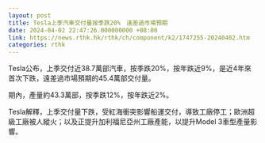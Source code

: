 ```yaml
---
layout: post
title: Tesla上季汽車交付量按季跌20%　遠差過市場預期
date: 2024-04-02 22:47:26.000000000 +08:00
link: https://news.rthk.hk/rthk/ch/component/k2/1747255-20240402.htm
categories: rthk
---
```


Tesla公布，上季交付近38.7萬部汽車，按季跌20%，按年跌近9%，是近4年來首次下跌，遠差過市場預期的45.4萬部交付量。

期內，產量約43.3萬部，按季跌12%，按年跌近2%。

Tesla解釋，上季交付量下跌，受紅海衝突影響船運交付，導致工廠停工；歐洲超級工廠被人縱火；以及正提升加利福尼亞州工廠產能，以提升Model 3車型產量影響。
